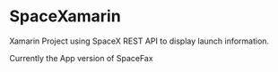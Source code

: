 # SpaceXamarin
Xamarin Project using SpaceX REST API to display launch information.

Currently the App version of SpaceFax
